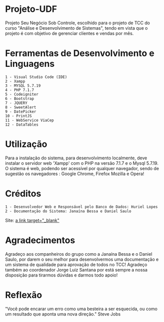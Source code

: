 # Projeto-UDF
Projeto Seu Negócio Sob Controle, escolhido para o projeto de TCC do curso "Análise e Desenvolvimento de Sistemas", tendo em vista que o projeto é com objetivo de gerenciar clientes e vendas por mês.

# Ferramentas de Desenvolvimento e Linguagens
    1 - Visual Studio Code (IDE)
    2 - Xampp
    3 - MYSQL 5.7.19
    4 - PHP 7.1.7
    5 - Codeigniter
    6 - Bootstrap
    7 - JQUERY
    8 - SweetAlert
    9 - DatePicker
    10 - PrintJS
    11 - WebService ViaCep
    12 - DataTables

# Utilização
Para a instalação do sistema, para desenvolvimento localmente, deve instalar o servidor web 'Xampp' com o PHP na versão 7.1.7 e o Mysql 5.7.19. O sistema é web, podendo ser acessível por qualquer navegador, sendo de sugestão os navegadores : Google Chrome, Firefox Mozilla e Opera!

# Créditos
    1 - Desenvolvedor Web e Responsável pelo Banco de Dados: Huriel Lopes
    2 - Documentação do Sistema: Janaína Bessa e Daniel Saulo

Site: [a link target="_blank"](https://huriellopes.github.io)

# Agradecimentos
Agradeço aos companheiros do grupo como a Janaína Bessa e o Daniel Saulo, por darem o seu melhor para desenvolvermos uma documentação e um sistema de qualidade para aprovação de todos no TCC! Agradeço também ao coordenador Jorge Luiz Santana por está sempre a nossa disposição para tirarmos dúvidas e darmos todo apoio!

# Reflexão
"Você pode encarar um erro como uma besteira a ser esquecida, ou como um resultado que aponta uma nova direção." Steve Jobs